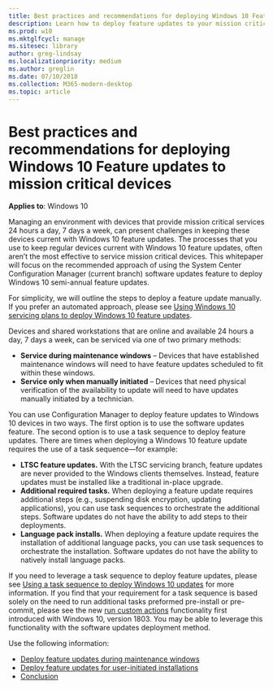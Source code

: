 ```yaml
---
title: Best practices and recommendations for deploying Windows 10 Feature updates to mission critical devices
description: Learn how to deploy feature updates to your mission critical devices
ms.prod: w10
ms.mktglfcycl: manage
ms.sitesec: library
author: greg-lindsay
ms.localizationpriority: medium
ms.author: greglin
ms.date: 07/10/2018
ms.collection: M365-modern-desktop
ms.topic: article
---
```


# Best practices and recommendations for deploying Windows 10 Feature updates to mission critical devices

**Applies to**: Windows 10

Managing an environment with devices that provide mission critical services 24 hours a day, 7 days a week, can present challenges in keeping these devices current with Windows 10 feature updates. The processes that you use to keep regular devices current with Windows 10 feature updates, often aren’t the most effective to service mission critical devices. This whitepaper will focus on the recommended approach of using the System Center Configuration Manager (current branch) software updates feature to deploy Windows 10 semi-annual feature updates. 

For simplicity, we will outline the steps to deploy a feature update manually. If you prefer an automated approach, please see [Using Windows 10 servicing plans to deploy Windows 10 feature updates](waas-manage-updates-configuration-manager.md#use-windows-10-servicing-plans-to-deploy-windows-10-feature-updates). 

Devices and shared workstations that are online and available 24 hours a day, 7 days a week, can be serviced via one of two primary methods:

- **Service during maintenance windows** – Devices that have established maintenance windows will need to have feature updates scheduled to fit within these windows.
- **Service only when manually initiated** – Devices that need physical verification of the availability to update will need to have updates manually initiated by a technician.

You can use Configuration Manager to deploy feature updates to Windows 10 devices in two ways. The first option is to use the software updates feature. The second option is to use a task sequence to deploy feature updates. There are times when deploying a Windows 10 feature update requires the use of a task sequence—for example:

- **LTSC feature updates.** With the LTSC servicing branch, feature updates are never provided to the Windows clients themselves. Instead, feature updates must be installed like a traditional in-place upgrade.
- **Additional required tasks.** When deploying a feature update requires additional steps (e.g., suspending disk encryption, updating applications), you can use task sequences to orchestrate the additional steps. Software updates do not have the ability to add steps to their deployments.
- **Language pack installs.** When deploying a feature update requires the installation of additional language packs, you can use task sequences to orchestrate the installation. Software updates do not have the ability to natively install language packs.

If you need to leverage a task sequence to deploy feature updates, please see [Using a task sequence to deploy Windows 10 updates](waas-manage-updates-configuration-manager.md#use-a-task-sequence-to-deploy-windows-10-updates) for more information. If you find that your requirement for a task sequence is based solely on the need to run additional tasks preformed pre-install or pre-commit, please see the new [run custom actions](https://docs.microsoft.com/windows-hardware/manufacture/desktop/windows-setup-enable-custom-actions) functionality first introduced with Windows 10, version 1803. You may be able to leverage this functionality with the software updates deployment method. 

Use the following information:


- [Deploy feature updates during maintenance windows](feature-update-maintenance-window.md)
- [Deploy feature updates for user-initiated installations](feature-update-user-install.md)
- [Conclusion](feature-update-conclusion.md)
